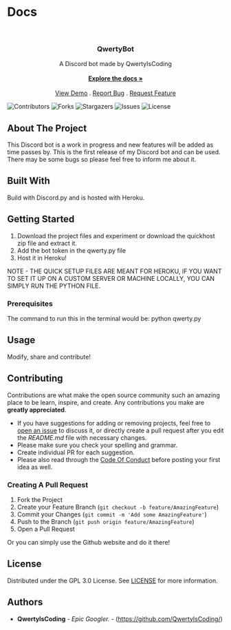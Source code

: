 # Docs
<br/>
<p align="center">
  <a href="https://github.com/QwertyIsCoding/QwertyBot">

  </a>

  <h3 align="center">QwertyBot</h3>

  <p align="center">
    A Discord bot made by QwertyIsCoding
    <br/>
    <br/>
    <a href="https://qwertyiscoding.github.io/QwertyBot/"><strong>Explore the docs »</strong></a>
    <br/>
    <br/>
    <a href="https://qwertybot.netlify.app">View Demo</a>
    .
    <a href="https://github.com/QwertyIsCoding/QwertyBot/issues">Report Bug</a>
    .
    <a href="https://github.com/QwertyIsCoding/QwertyBot/issues">Request Feature</a>
  </p>
</p>

![Contributors](https://img.shields.io/github/contributors/QwertyIsCoding/QwertyBot?color=dark-green) ![Forks](https://img.shields.io/github/forks/QwertyIsCoding/QwertyBot?style=social) ![Stargazers](https://img.shields.io/github/stars/QwertyIsCoding/QwertyBot?style=social) ![Issues](https://img.shields.io/github/issues/QwertyIsCoding/QwertyBot) ![License](https://img.shields.io/github/license/QwertyIsCoding/QwertyBot) 

## About The Project
This Discord bot is a work in progress and new features will be added as time passes by. This is the first release of my Discord bot and can be used. There may be some bugs so please feel free to inform me about it.

## Built With

Build with Discord.py and is hosted with Heroku.

## Getting Started

1. Download the project files and experiment or download the quickhost zip file and extract it. 
2. Add the bot token in the qwerty.py file
3. Host it in Heroku!

NOTE - THE QUICK SETUP FILES ARE MEANT FOR HEROKU, IF YOU WANT TO SET IT UP ON A CUSTOM SERVER OR MACHINE LOCALLY, YOU CAN SIMPLY RUN THE PYTHON FILE.

### Prerequisites

The command to run this in the terminal would be:
python qwerty.py

## Usage

Modify, share and contribute!

## Contributing

Contributions are what make the open source community such an amazing place to be learn, inspire, and create. Any contributions you make are **greatly appreciated**.
* If you have suggestions for adding or removing projects, feel free to [open an issue](https://github.com/QwertyIsCoding/QwertyBot/issues/new) to discuss it, or directly create a pull request after you edit the *README.md* file with necessary changes.
* Please make sure you check your spelling and grammar.
* Create individual PR for each suggestion.
* Please also read through the [Code Of Conduct](https://github.com/QwertyIsCoding/QwertyBot/blob/main/CODE_OF_CONDUCT.md) before posting your first idea as well.

### Creating A Pull Request

1. Fork the Project
2. Create your Feature Branch (`git checkout -b feature/AmazingFeature`)
3. Commit your Changes (`git commit -m 'Add some AmazingFeature'`)
4. Push to the Branch (`git push origin feature/AmazingFeature`)
5. Open a Pull Request

Or you can simply use the Github website and do it there!

## License

Distributed under the GPL 3.0 License. See [LICENSE](https://github.com/QwertyIsCoding/QwertyBot/blob/main/LICENSE) for more information.

## Authors

* **QwertyIsCoding** - *Epic Googler.* - (https://github.com/QwertyIsCoding/) 


